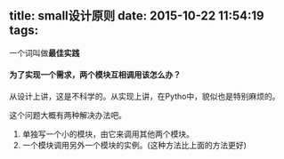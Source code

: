 title: small设计原则
date: 2015-10-22 11:54:19
tags:
---

一个词叫做**最佳实践**

<!-- more -->

#### 为了实现一个需求，两个模块互相调用该怎么办？

从设计上讲，这是不科学的。从实现上讲，在Pytho中，貌似也是特别麻烦的。

这个问题大概有两种解决办法吧。

1. 单独写一个小的模块，由它来调用其他两个模块。
2. 一个模块调用另外一个模块的实例。(这种方法比上面的方法更好)
